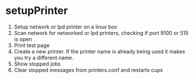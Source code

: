 # setupPrinter
1. Setup network or lpd printer on a linux box
2. Scan network for networked or lpd printers, checking if port 9100 or 515 is open
3. Print test page
4. Create a new printer. If the printer name is already being used it makes you try a different name.
5. Show stopped jobs
6. Clear stopped messages from printers.conf and restarts cups
